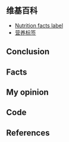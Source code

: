 ## 维基百科

- [Nutrition facts label](https://en.wikipedia.org/wiki/Nutrition_facts_label)
- [营养标签](https://zh.wikipedia.org/wiki/%E7%87%9F%E9%A4%8A%E6%A8%99%E7%B1%A4)

## Conclusion

## Facts

## My opinion

## Code

## References